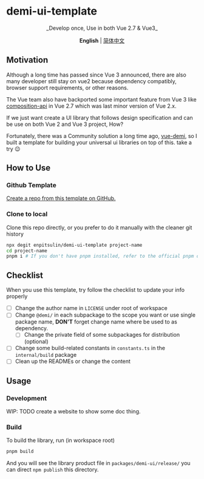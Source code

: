 # demi-ui-template

<p align="center">_Develop once, Use in both Vue 2.7 & Vue3_
</p>

<p align='center'>
<b>English</b> | <a href="./README.zh.md">简体中文</a>
</p>

## Motivation

Although a long time has passed since Vue 3 announced, there are also many developer still stay on vue2 because dependency compatibly, browser support requirements, or other reasons.

The Vue team also have backported some important feature from Vue 3 like [composition-api](https://vuejs.org/guide/extras/composition-api-faq.html#what-is-composition-api) in Vue 2.7 which was last minor version of Vue 2.x.

If we just want create a UI library that follows design specification and can be use on both Vue 2 and Vue 3 project, How?

Fortunately, there was a Community solution a long time ago, [vue-demi](https://github.com/vueuse/vue-demi), so I built a template for building your universal ui libraries on top of this. take a try 😉

## How to Use

### Github Template

[Create a repo from this template on GitHub.](https://github.com/enpitsuLin/demi-ui-template/generate)

### Clone to local

Clone this repo directly, or you prefer to do it manually with the cleaner git history

```sh
npx degit enpitsulin/demi-ui-template project-name
cd project-name
pnpm i # If you don't have pnpm installed, refer to the official pnpm documentation to install
```

## Checklist

When you use this template, try follow the checklist to update your info properly

- [ ] Change the author name in `LICENSE` under root of workspace
- [ ] Change `@demi/` in each subpackage to the scope you want or use single package name, **DON'T** forget change name where be used to as dependency.
  - [ ] Change the private field of some subpackages for distribution (optional)
- [ ] Change some build-related constants in `constants.ts` in the `internal/build` package
- [ ] Clean up the READMEs or change the content

## Usage

### Development

WIP: TODO create a website to show some doc thing.

### Build

To build the library, run (in workspace root)

```sh
pnpm build
```

And you will see the library product file in `packages/demi-ui/release/` you can direct `npm publish` this directory.

